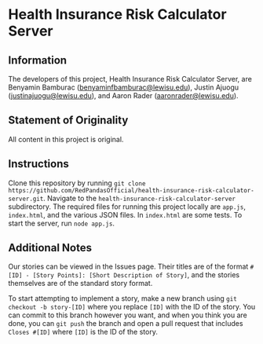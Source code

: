 # Health Insurance Risk Calculator Server
## Information
The developers of this project, Health Insurance Risk Calculator Server, are Benyamin Bamburac (benyaminfbamburac@lewisu.edu), Justin Ajuogu (justinajuogu@lewisu.edu), and Aaron Rader (aaronrader@lewisu.edu).

## Statement of Originality
All content in this project is original.

## Instructions
Clone this repository by running `git clone https://github.com/RedPandasOfficial/health-insurance-risk-calculator-server.git`. Navigate to the `health-insurance-risk-calculator-server` subdirectory. The required files for running this project locally are `app.js`, `index.html`, and the various JSON files. In `index.html` are some tests. To start the server, run `node app.js`.

## Additional Notes
Our stories can be viewed in the Issues page. Their titles are of the format `#[ID] - [Story Points]: [Short Description of Story]`, and the stories themselves are of the standard story format.

To start attempting to implement a story, make a new branch using `git checkout -b story-[ID]` where you replace `[ID]` with the ID of the story. You can commit to this branch however you want, and when you think you are done, you can `git push` the branch and open a pull request that includes `Closes #[ID]` where `[ID]` is the ID of the story.